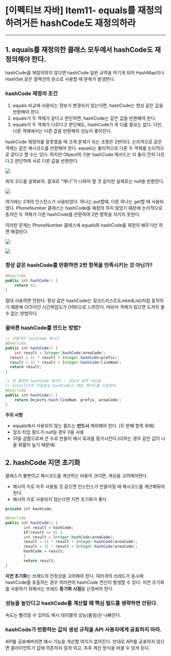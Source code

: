 # [이펙티브 자바] Item11- equals를 재정의 하려거든 hashCode도 재정의하라

---

## 1. equals를 재정의한 클래스 모두에서 hashCode도 재정의해야 한다.

hashCode를 재정의하지 않으면 hashCode 일반 규약을 어기게 되어 HashMap이나 HashSet 같은 컬렉션의 원소로 사용할 때 문제가 발생한다. 

### hashCode 재정의 조건

1. equals 비교에 사용되는 정보가 변경되지 않는다면, hashCode는 항상 같은 값을 반환해야 한다.
2. equals가 두 객체가 같다고 판단하면, hashCode는 같은 값을 반환해야 한다.
3. equals가 두 객체가 다르다고 판단해도, hashCode가 꼭 다를 필요는 없다. 다만, 다른 객체에서는 다른 값을 반환해야 성능이 좋아진다.

hashCode 재정의를 잘못했을 때 크게 문제가 되는 조항은 2번이다. 논리적으로 같은 객체는 같은 해시코드를 반환해야 한다. equals는 물리적으로 다른 두 객체를 논리적으로 같다고 할 수는 있다. 하지만 Object의 기본 hashCode 메서드는 이 둘이 전혀 다르다고 판단하여 서로 다른 값을 반환한다.

![](https://img1.daumcdn.net/thumb/R1280x0/?scode=mtistory2&fname=https%3A%2F%2Fblog.kakaocdn.net%2Fdn%2FdYUdFP%2FbtqS4LRk1mG%2FxTHJsurhhAyXi6ERlhkeV0%2Fimg.png)

위의 코드를 살펴보자. 결과로 "제니"가 나와야 할 것 같지만 실제로는 null을 반환한다.

![](https://img1.daumcdn.net/thumb/R1280x0/?scode=mtistory2&fname=https%3A%2F%2Fblog.kakaocdn.net%2Fdn%2FdRGEry%2FbtqTfDdFnPm%2F9vpl4r6sbn1J7RldOJKUv0%2Fimg.png)

여기에는 2개의 인스턴스가 사용되었다. 하나는 put할때, 다른 하나는 get할 때 사용되었다. PhoneNumber 클래스는 hashCode를 재정의 하지 않았기 떄문에 논리적으로 동치인 두 객체가 다른 hashCode를 반환하여 2번 항목을 지키지 못한다.

이러한 문제는 PhoneNumber 클래스에 equals와 hashCode를 재정의 해주기만 하면 해결된다.

![](https://img1.daumcdn.net/thumb/R1280x0/?scode=mtistory2&fname=https%3A%2F%2Fblog.kakaocdn.net%2Fdn%2Fb0G5Jf%2FbtqS3I8qwaH%2FKS18ruePMe6kBIeWcfhQJ0%2Fimg.png)

![](https://img1.daumcdn.net/thumb/R1280x0/?scode=mtistory2&fname=https%3A%2F%2Fblog.kakaocdn.net%2Fdn%2FnXB0d%2FbtqThZ1OkWt%2F3JhS7KcYFqO5WG3DaiwKA0%2Fimg.png)

### 항상 같은 hashCode를 반환하면 2번 항목을 만족시키는 것 아닌가?

```java
@Override
public int hashCode() {
	return 42;
}
```

절대 사용하면 안된다. 항상 같은 hashCode는 링크드리스트(LinkedList)처럼 동작하기 떄문에 O(1)이던 시간복잡도가 O(N)으로 느려진다. 따라서 객체가 많으면 도저히 쓸 수 없는 방법이다.

### 올바른 hashCode를 만드는 방법?

```java
// 전형적인 hashCode 메서드
@Override
public int hashCode() {
	int result = Integer.hashCode(areaCode);
  result = 31 * result + Integer.hashCode(prefix);
  result = 31 * result + Integer.hashCode(lineNum);
  return result;
}
```

```java
// 한 줄짜리 hashCode 메서드 - 성능이 살짝 아쉬움
// IntellIJ의 자동완성 hashCode는 해당 메서드를 사용한다.
@Override
public int hashCode() {
	return Ovjects.hash(lineNum, prefix, areaCode);
}
```

**주의 사항**

- equals에서 사용되지 않는 필드는 **반드시** 제외해야 한다. (두 번째 항목 위배)
- 참조 타입 필드가 null일 경우 0을 사용
- 31을 곱함으로써 큰 수로 만들어 해시 효과를 증가시킨다.(더하는 경우 같은 값이 나올 확률이 높기 때문에)

## 2. hashCode 지연 초기화

클래스가 불변이고 해시코드를 계산하는 비용이 크다면, 캐싱을 고려해야한다.

- 해시의 키로 자주 사용될 것 같으면 인스턴스가 만들어질 때 해시코드를 계산해둬야 한다.
- 해시의 키로 사용되지 않는다면 지연 초기화가 좋다.

```java
private int hashCode;

@Override
public int hashCode() {
      	int result = hashCode;
        if(result == 0) {
        int result = Integer.hashCode(areaCode);
        result = 31 * result + Integer.hashCode(areaCode);
        result = 31 * result + Integer.hashCode(areaCode);
        hashCode = result;
        }
        return result;
}
```

**지연 초기화**는 쓰레드의 안정성을 고려해야 한다. 여러개의 쓰레드가 동시에 hashCode를 호출하는 경우 여러번의 hashCode 연산이 발생할 수 있다.  지연 초기화를 사용하기 위해서는 쓰레드 **동기화 시점**을 신경써야 한다.

### 성능을 높인다고 hashCode를 계산할 때 핵심 필드를 생략하면 안된다.

속도는 빨리질 수 있어도 해시 테이블의 성능(품질)은 나빠진다. 

### hashCode가 반환하는 값의 생성 규칙을 API 사용자에게 공표하지 마라.

API를 공표해버리면 해시 기능을 개선할 여지가 없어진다. 반대로 API를 공표하지 않으면 클라이언트가 값에 의존하지 않게 되고, 추후 계산 방식을 바꿀 수 있게 된다.